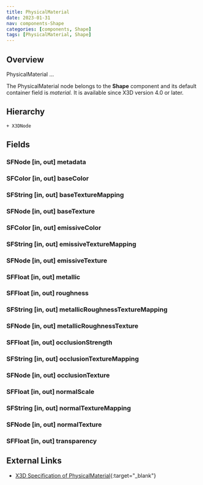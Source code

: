 ```yaml
---
title: PhysicalMaterial
date: 2023-01-31
nav: components-Shape
categories: [components, Shape]
tags: [PhysicalMaterial, Shape]
---
```

<style>
.post h3 {
   word-spacing: 0.2em;
}
</style>

## Overview

PhysicalMaterial ...

The PhysicalMaterial node belongs to the **Shape** component and its default container field is *material.* It is available since X3D version 4.0 or later.

## Hierarchy

```
+ X3DNode
```

## Fields

### SFNode [in, out] **metadata** <small></small>

### SFColor [in, out] **baseColor** <small></small>

### SFString [in, out] **baseTextureMapping** <small></small>

### SFNode [in, out] **baseTexture** <small></small>

### SFColor [in, out] **emissiveColor** <small></small>

### SFString [in, out] **emissiveTextureMapping** <small></small>

### SFNode [in, out] **emissiveTexture** <small></small>

### SFFloat [in, out] **metallic** <small></small>

### SFFloat [in, out] **roughness** <small></small>

### SFString [in, out] **metallicRoughnessTextureMapping** <small></small>

### SFNode [in, out] **metallicRoughnessTexture** <small></small>

### SFFloat [in, out] **occlusionStrength** <small></small>

### SFString [in, out] **occlusionTextureMapping** <small></small>

### SFNode [in, out] **occlusionTexture** <small></small>

### SFFloat [in, out] **normalScale** <small></small>

### SFString [in, out] **normalTextureMapping** <small></small>

### SFNode [in, out] **normalTexture** <small></small>

### SFFloat [in, out] **transparency** <small></small>

## External Links

- [X3D Specification of PhysicalMaterial](https://www.web3d.org/documents/specifications/19775-1/V4.0/Part01/components/shape.html#PhysicalMaterial){:target="_blank"}